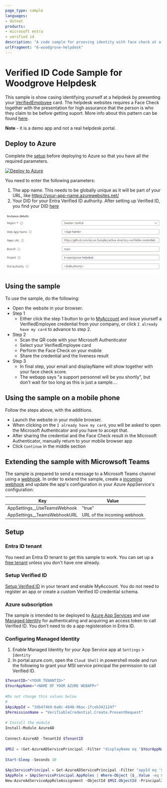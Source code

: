 ```yaml
---
page_type: sample
languages:
- dotnet
products:
- microsoft entra
- verified id
description: "A code sample for prooving identity with face check at a helpdesk, using Entra Verified ID"
urlFragment: "6-woodgrove-helpdesk"
---
```

# Verified ID Code Sample for Woodgrove Helpdesk

This sample is show casing identifying yourself at a helpdesk by presenting your [VerifiedEmployee](https://learn.microsoft.com/en-us/entra/verified-id/how-to-use-quickstart-verifiedemployee) card.
The helpdesk websites requires a Face Check together with the presentation for high assurance that the person is who they claim to be before getting suport. 
More info about this pattern can be found [here](https://learn.microsoft.com/en-us/entra/verified-id/helpdesk-with-verified-id).

**Note** - it is a demo app and not a real helpdesk portal.

## Deploy to Azure

Complete the [setup](#Setup) before deploying to Azure so that you have all the required parameters.

[![Deploy to Azure](https://aka.ms/deploytoazurebutton)](https://portal.azure.com/#create/Microsoft.Template/uri/https%3A%2F%2Fraw.githubusercontent.com%2FAzure-Samples%2Factive-directory-verifiable-credentials-dotnet%2Fmain%2F6-woodgrove-helpdesk%2FARMTemplate%2Ftemplate.json)

You need to enter the following parameters:

1. The app name. This needs to be globally unique as it will be part of your URL, like https://your-app-name.azurewebsites.net/
1. Your DID for your Entra Verified ID authority. After setting up Verified ID, you find your DID [here](https://portal.azure.com/#view/Microsoft_AAD_DecentralizedIdentity/InitialMenuBlade/~/issuerSettingsBlade)

![Deployment Parameters](ReadmeFiles/DeployToAzure.png)

## Using the sample

To use the sample, do the following:

- Open the website in your browser.
- Step 1
    - Either click the step 1 button to go to [MyAccount](https://myaccount.microsoft.com) and issue yourself a VerifiedEmployee credential from your company, or click `I already have my card` to advance to step 2.
- Step 2
    - Scan the QR code with your Microsoft Authenticator
    - Select your VerifiedEmployee card
    - Perform the Face Check on your mobile
    - Share the credential and the liveness result
- Step 3
    - In final step, your email and displayName will show together with your face check score.
    - The webapp says "a support personnel will be you shortly", but don't wait for too long as this is just a sample....

## Using the sample on a mobile phone

Follow the steps above, with the additions.

- Launch the website in your mobile browser.
- When clicking on the `I already have my card`, you will be asked to open the Microsoft Authenticator and you have to accept that.
- After sharing the credential and the Face Check result in the Microsoft Authenticator, manually return to your mobile browser app
- Click `Continue` in the middle section

## Extending the sample with Microwsoft Teams

The sample is prepared to send a message to a Microsoft Teams channel using a [webhook](https://learn.microsoft.com/en-us/microsoftteams/platform/webhooks-and-connectors/what-are-webhooks-and-connectors). 
In order to extend the sample, create a [incoming webhook](https://learn.microsoft.com/en-us/microsoftteams/platform/webhooks-and-connectors/how-to/add-incoming-webhook?tabs=newteams%2Cdotnet) and update the app's configuration in your Azure AppService's configuration:

| Key | Value |
|------|--------|
| AppSettings__UseTeamsWebhook | "true" |
| AppSettings__TeamsWebhookURL | URL of the incoming webhook |

## Setup

### Entra ID tenant

You need an Entra ID tenant to get this sample to work. You can set up a [free tenant](https://learn.microsoft.com/en-us/entra/identity-platform/quickstart-create-new-tenant) unless you don't have one already. 

### Setup Verified ID

[Setup Verified ID](https://learn.microsoft.com/en-us/entra/verified-id/verifiable-credentials-configure-tenant-quick) in your tenant and enable MyAccount. 
You do not need to register an app or create a custom Verified ID credential schema.

### Azure subscription

The sample is intended to be deployed to [Azure App Services](https://learn.microsoft.com/en-us/azure/app-service/) 
and use [Managed Identity](https://learn.microsoft.com/en-us/azure/app-service/overview-managed-identity) for authenticating and acquiring an access token to call Verified ID.
You don't need to do a app registeration in Entra ID.

### Configuring Managed Identity

1. Enable Managed Identity for your App Service app at `Settings` > `Identity`
1. In portal.azure.com, open the `Cloud Shell` in powershell mode and run the following to grant your MSI service principal the permission to call Verified ID.

```Powershell
$TenantID="<YOUR TENANTID>"
$YourAppName="<NAME OF YOUR AZURE WEBAPP>"

#Do not change this values below
#
$ApiAppId = "3db474b9-6a0c-4840-96ac-1fceb342124f"
$PermissionName = "VerifiableCredential.Create.PresentRequest"
 
# Install the module
Install-Module AzureAD

Connect-AzureAD -TenantId $TenantID

$MSI = (Get-AzureADServicePrincipal -Filter "displayName eq '$YourAppName'")

Start-Sleep -Seconds 10

$ApiServicePrincipal = Get-AzureADServicePrincipal -Filter "appId eq '$ApiAppId'"
$AppRole = $ApiServicePrincipal.AppRoles | Where-Object {$_.Value -eq $PermissionName -and $_.AllowedMemberTypes -contains "Application"}
New-AzureAdServiceAppRoleAssignment -ObjectId $MSI.ObjectId -PrincipalId $MSI.ObjectId ` -ResourceId $ApiServicePrincipal.ObjectId -Id $AppRole.Id
```

